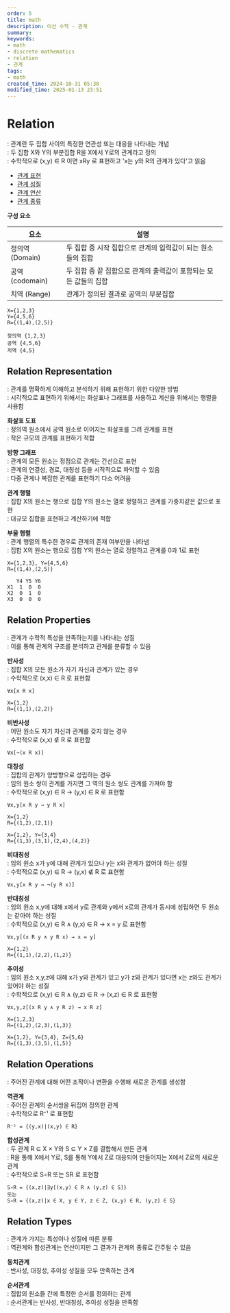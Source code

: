 ```yaml
---
order: 5
title: math
description: 이산 수학 - 관계
summary:
keywords:
- math
- discrete mathematics
- relation
- 관계
tags:
- math
created_time: 2024-10-31 05:30
modified_time: 2025-01-13 23:51
---
```


# Relation
: 관계란 두 집합 사이의 특정한 연관성 또는 대응을 나타내는 개념  
: 두 집합 X와 Y의 부분집합 R을 X에서 Y로의 관계라고 정의  
: 수학적으로 (x,y) ∈ R 이면 xRy 로 표현하고 'x는 y와 R의 관계가 있다'고 읽음  

- [관계 표현](#relation-representation)
- [관계 성질](#relation-properties)
- [관계 연산](#relation-operations)
- [관계 종류](#relation-types)


**구성 요소**

요소 | 설명
---|---
정의역 (Domain) | 두 집합 중 시작 집합으로 관계의 입력값이 되는 원소들의 집합
공역 (codomain) | 두 집합 중 끝 집합으로 관계의 출력값이 포함되는 모든 값들의 집합
치역 (Range) | 관계가 정의된 결과로 공역의 부분집합

```
X={1,2,3}
Y={4,5,6}
R={(1,4),(2,5)}

정의역 {1,2,3}
공역 {4,5,6}
치역 {4,5}
```



## Relation Representation 
: 관계를 명확하게 이해하고 분석하기 위해 표현하기 위한 다양한 방법  
: 시각적으로 표현하기 위해서는 화살표나 그래프를 사용하고 계산을 위해서는 행렬을 사용함  


**화살표 도표**  
: 정의역 원소에서 공역 원소로 이어지는 화살표를 그려 관계를 표현  
: 작은 규모의 관계를 표현하기 적합  


**방향 그래프**  
: 관계의 모든 원소는 정점으로 관계는 간선으로 표현  
: 관계의 연결성, 경로, 대칭성 등을 시작적으로 파악할 수 있음  
: 다중 관계나 복잡한 관계를 표현하기 다소 어려움  


**관계 행렬**  
: 집합 X의 원소는 행으로 집합 Y의 원소는 열로 정렬하고 관계를 가중치같은 값으로 표현  
: 대규모 집합을 표현하고 계산하기에 적합  


**부울 행렬**  
: 관계 행렬의 특수한 경우로 관계의 존재 여부만을 나타냄  
: 집합 X의 원소는 행으로 집합 Y의 원소는 열로 정렬하고 관계를 0과 1로 표현  

```
X={1,2,3}, Y={4,5,6}
R={(1,4),(2,5)}

   Y4 Y5 Y6
X1  1  0  0
X2  0  1  0
X3  0  0  0
```



## Relation Properties 
: 관계가 수학적 특성을 만족하는지를 나타내는 성질  
: 이를 통해 관계의 구조를 분석하고 관계를 분류할 수 있음  


**반사성**  
: 집합 X의 모든 원소가 자기 자신과 관계가 있는 경우  
: 수학적으로 (x,x) ∈ R 로 표현함  

```
∀x[x R x]

X={1,2}
R={(1,1),(2,2)}
```


**비반사성**  
: 어떤 원소도 자기 자신과 관계를 갖지 않는 경우  
: 수학적으로 (x,x) ∉ R 로 표현함  

```
∀x[¬(x R x)]
```


**대칭성**  
: 집합의 관계가 양방향으로 성립하는 경우  
: 임의 원소 쌍이 관계를 가지면 그 역의 원소 쌍도 관계를 가져야 함  
: 수학적으로 (x,y) ∈ R → (y,x) ∈ R 로 표현함  

```
∀x,y[x R y → y R x]

X={1,2}
R={(1,2),(2,1)}

X={1,2}, Y={3,4}
R={(1,3),(3,1),(2,4),(4,2)}
```


**비대칭성**  
: 임의 원소 x가 y에 대해 관계가 있으나 y는 x와 관계가 없어야 하는 성질  
: 수학적으로 (x,y) ∈ R → (y,x) ∉ R 로 표현함  

```
∀x,y[x R y → ¬(y R x)]
```


**반대칭성**  
: 임의 원소 x,y에 대해 x에서 y로 관계와 y에서 x로의 관계가 동시에 성립하면 두 원소는 같아야 하는 성질  
: 수학적으로 (x,y) ∈ R ∧ (y,x) ∈ R → x = y 로 표현함  

```
∀x,y[(x R y ∧ y R x) → x = y]

X={1,2}
R={(1,1),(2,2),(1,2)}
```


**추이성**  
: 임의 원소 x,y,z에 대해 x가 y와 관계가 있고 y가 z와 관계가 있다면 x는 z와도 관계가 있어야 하는 성질  
: 수학적으로 (x,y) ∈ R ∧ (y,z) ∈ R → (x,z) ∈ R 로 표현함  

```
∀x,y,z[(x R y ∧ y R z) → x R z]

X={1,2,3}
R={(1,2),(2,3),(1,3)}

X={1,2}, Y={3,4}, Z={5,6}
R={(1,3),(3,5),(1,5)}
```



## Relation Operations
: 주어진 관계에 대해 어떤 조작이나 변환을 수행해 새로운 관계를 생성함  


**역관계**  
: 주어진 관계의 순서쌍을 뒤집어 정의한 관계  
: 수학적으로 R⁻¹ 로 표현함  

```
R⁻¹ = {(y,x)|(x,y) ∈ R}
```


**합성관계**  
: 두 관계 R ⊆ X × Y와 S ⊆ Y × Z를 결합해서 만든 관계  
: R을 통해 X에서 Y로, S를 통해 Y에서 Z로 대응되어 만들어지는 X에서 Z로의 새로운 관계  
: 수학적으로 S∘R 또는 SR 로 표현함  

```
S∘R = {(x,z)|∃y[(x,y) ∈ R ∧ (y,z) ∈ S]}
또는
S∘R = {(x,z)|x ∈ X, y ∈ Y, z ∈ Z, (x,y) ∈ R, (y,z) ∈ S}
```



## Relation Types
: 관계가 가지는 특성이나 성질에 따른 분류  
: 역관계와 합성관계는 연산이지만 그 결과가 관계의 종류로 간주될 수 있음  


**동치관계**  
: 반사성, 대칭성, 추이성 성질을 모두 만족하는 관계  


**순서관계**  
: 집합의 원소들 간에 특정한 순서를 정의하는 관계  
: 순서관계는 반사성, 반대칭성, 추이성 성질을 만족함  